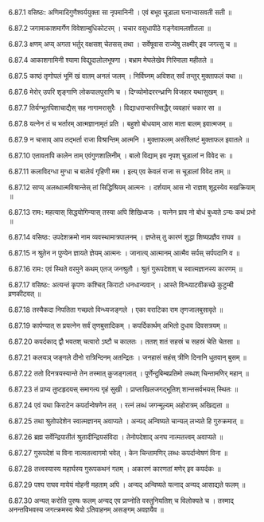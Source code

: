 6.87.1
वसिष्ठः:
अणिमादिगुणैश्वर्ययुक्ता सा नृपमानिनी ।
एवं बभूव चूडाला घनाभ्यासवती सती ॥


6.87.2
जगामाकाशमार्गेण विवेशाम्बुधिकोटरम् ।
चचार वसुधापीठे गङ्गेवामलशीतला ॥


6.87.3
क्षणम् अप्य् अगता भर्तुर् वक्षसश् चेतसस् तथा ।
सर्वेषूवास राज्येषु लक्ष्मीर् इव जगत्सु च ॥


6.87.4
आकाशगामिनी श्यामा विद्युदालोलभूषणा ।
बभ्राम मेघलेखेव गिरिमाला महीतले ॥


6.87.5
काष्ठं तृणोपलं भूमिं खं वातम् अनलं जलम् ।
निर्विघ्नम् अविशत् सर्वं तन्तुर् मुक्ताफलं यथा ॥


6.87.6
मेरोर् उपरि शृङ्गाणि लोकपालपुराणि च ।
दिग्व्योमोदररन्ध्राणि विजहार यथासुखम् ॥


6.87.7
तिर्यग्भूतपिशाचाद्यैस् सह नागामरासुरैः ।
विद्याधराप्सरस्सिद्धैर् व्यवहारं चकार सा ॥


6.87.8
यत्नेन तं च भर्तारम् आत्मज्ञानामृतं प्रति ।
बहुशो बोधयाम् आस माता बालम् इवात्मजम् ॥


6.87.9
न चासाव् आप तद्भर्ता राजा विश्रान्तिम् आत्मनि ।
मुक्ताफलम् असंश्लिष्टं मुक्ताफल इवातले ॥


6.87.10
एतावतापि कालेन ताम् एवंगुणशालिनीम् ।
बालो विद्याम् इव नृपश् चूडालां न विवेद सः ॥


6.87.11
कलाविदग्धा मुग्धा च बालेयं गृहिणी मम ।
इत्य् एव केवलं राजा स चूडालां विवेद ताम् ॥


6.87.12
साप्य् अलब्धात्मविश्रान्तेस् तां सिद्धिश्रियम् आत्मनः ।
दर्शयाम् आस नो राज्ञश् शूद्रस्येव मखक्रियाम् ॥


6.87.13
रामः:
महत्यास् सिद्धयोगिन्यास् तस्या अपि शिखिध्वजः ।
यत्नेन प्राप नो बोधं बुध्यते ऽन्यः कथं प्रभो ॥


6.87.14
वसिष्ठः:
उपदेशक्रमो नाम व्यवस्थामात्रपालनम् ।
ज्ञप्तेस् तु कारणं शुद्धा शिष्यप्रज्ञैव राघव ॥


6.87.15
न श्रुतेन न पुण्येन ज्ञायते ज्ञेयम् आत्मनः ।
जानात्य् आत्मानम् आत्मैव सर्पस् सर्पपदानि व ॥


6.87.16
रामः:
एवं स्थिते वरमुने कथम् एतज् जनश्रुतौ ।
श्रुतं गुरूपदेशश् च स्वात्मज्ञानस्य कारणम् ॥


6.87.17
वसिष्ठः:
अत्यन्तं कृपणः कश्चित् किराटो धनधान्यवान् ।
आस्ते विन्ध्याटवीकच्छे कुटुम्बी व्रणकीटवत् ॥


6.87.18
तस्यैकदा निपतिता गच्छतो विन्ध्यजङ्गले ।
एका वराटिका राम तृणजालबुसावृते ॥


6.87.19
कार्पण्यात् स प्रयत्नेन सर्वं तृणबुसादिकम् ।
कपर्दिकार्थम् अभितो दुधाव दिवसत्रयम् ॥


6.87.20
कपर्दकाद् द्वौ भवतश् चत्वारो ऽष्टौ च कालतः ।
ततश् शतं सहस्रं च सहस्रं चेति चेतसा ॥


6.87.21
कलयञ् जङ्गले दीनो रात्रिन्दिनम् अतन्द्रितः ।
जनहासं सहंस् त्रीणि दिनानि धुतवान् बुसम् ॥


6.87.22
ततो दिनत्रयस्यान्ते तेन तस्मात् कुजङ्गलात् ।
पूर्णेन्दुबिम्बप्रतिमो लब्धश् चिन्तामणिर् महान् ॥


6.87.23
तं प्राप्य तुष्टहृदयस् समागत्य गृहं सुखी ।
प्राप्ताखिलजगद्भूतिश् शान्तसर्वभयस् स्थितः ॥


6.87.24
एवं यथा किराटेन कपर्दान्वेषणेन तत् ।
रत्नं लब्धं जगन्मूल्यम् अहोरात्रम् अखिद्यता ॥


6.87.25
तथा श्रुतोपदेशेन स्वात्मज्ञानम् अवाप्यते ।
अन्यद् अन्विष्यते चान्यल् लभ्यते हि गुरुक्रमात् ॥


6.87.26
ब्रह्म सर्वेन्द्रियातीतं श्रुतादीन्द्रियसंविदा ।
तेनोपदेशाद् अनघ नात्मतत्त्वम् अवाप्यते ॥


6.87.27
गुरूपदेशं च विना नात्मतत्त्वागमो भवेत् ।
केन चिन्तामणिर् लब्धः कपर्दान्वेषणं विना ॥


6.87.28
तत्त्वस्यास्य महार्घस्य गुरूपकथनं गतम् ।
अकारणं कारणतां मणेर् इव कपर्दकः ॥


6.87.29
पश्य राघव मायेयं मोहनी महताम् अपि ।
अन्यद् अन्विष्यते यत्नाद् अन्यद् आसाद्यते फलम् ॥


6.87.30
अन्यत् करोति पुरुषः फलम् अन्यद् एव प्राप्नोति वस्तुनियतिश् च विलोक्यते च ।
तस्माद् अनन्तविभवस्य जगत्क्रमस्य श्रेयो ऽतिवाहनम् असङ्गम् अवज्ञयैव ॥

